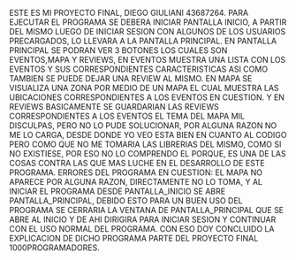 ESTE ES MI PROYECTO FINAL, DIEGO GIULIANI 43687264.
PARA EJECUTAR EL PROGRAMA SE DEBERA INICIAR PANTALLA INICIO, A PARTIR DEL MISMO LUEGO DE INICIAR SESION CON ALGUNOS DE LOS USUARIOS PRECARGADOS, LO LLEVARA A LA PANTALLA PRINCIPAL.
EN PANTALLA PRINCIPAL SE PODRAN VER 3 BOTONES LOS CUALES SON EVENTOS,MAPA Y REVIEWS, EN EVENTOS MUESTRA UNA LISTA CON LOS EVENTOS Y SUS CORRESPONDIENTES CARACTERISTICAS ASI COMO TAMBIEN SE PUEDE DEJAR UNA REVIEW AL MISMO.
EN MAPA SE VISUALIZA UNA ZONA POR MEDIO DE UN MAPA EL CUAL MUESTRA LAS UBICACIONES CORRESPONDIENTES A LOS EVENTOS EN CUESTION.
Y EN REVIEWS BASICAMENTE SE GUARDARIAN LAS REVIEWS CORRESPONDIENTES A LOS EVENTOS
EL TEMA DEL MAPA MIL DISCULPAS, PERO NO LO PUDE SOLUCIONAR, POR ALGUNA RAZON NO ME LO CARGA, DESDE DONDE YO VEO ESTA BIEN EN CUANTO AL CODIGO PERO COMO QUE NO ME TOMARIA LAS LIBRERIAS DEL MISMO, COMO SI NO EXISTIESE, POR ESO NO LO COMPRENDO EL PORQUE, ES UNA DE LAS COSAS CONTRA LAS QUE MAS LUCHE EN EL DESARROLLO DE ESTE PROGRAMA.
ERRORES DEL PROGRAMA EN CUESTION: EL MAPA NO APARECE POR ALGUNA RAZON, DIRECTAMENTE NO LO TOMA, Y AL INICIAR EL PROGRAMA DESDE PANTALLA_INICIO SE ABRE PANTALLA_PRINCIPAL, DEBIDO ESTO PARA UN BUEN USO DEL PROGRAMA SE CERRARIA LA VENTANA DE PANTALLA_PRINCIPAL QUE SE ABRE AL INICIO Y DE AHI DIRIGIRA PARA INICIAR SESION Y CONTINUAR CON EL USO NORMAL DEL PROGRAMA.
CON ESO DOY CONCLUIDO LA EXPLICACION DE DICHO PROGRAMA PARTE DEL PROYECTO FINAL 1000PROGRAMADORES.